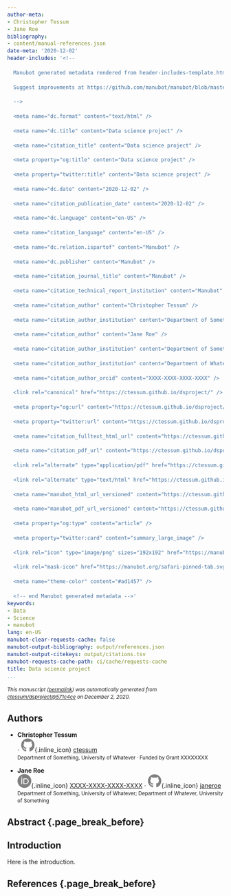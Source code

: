 ```yaml
---
author-meta:
- Christopher Tessum
- Jane Roe
bibliography:
- content/manual-references.json
date-meta: '2020-12-02'
header-includes: '<!--

  Manubot generated metadata rendered from header-includes-template.html.

  Suggest improvements at https://github.com/manubot/manubot/blob/master/manubot/process/header-includes-template.html

  -->

  <meta name="dc.format" content="text/html" />

  <meta name="dc.title" content="Data science project" />

  <meta name="citation_title" content="Data science project" />

  <meta property="og:title" content="Data science project" />

  <meta property="twitter:title" content="Data science project" />

  <meta name="dc.date" content="2020-12-02" />

  <meta name="citation_publication_date" content="2020-12-02" />

  <meta name="dc.language" content="en-US" />

  <meta name="citation_language" content="en-US" />

  <meta name="dc.relation.ispartof" content="Manubot" />

  <meta name="dc.publisher" content="Manubot" />

  <meta name="citation_journal_title" content="Manubot" />

  <meta name="citation_technical_report_institution" content="Manubot" />

  <meta name="citation_author" content="Christopher Tessum" />

  <meta name="citation_author_institution" content="Department of Something, University of Whatever" />

  <meta name="citation_author" content="Jane Roe" />

  <meta name="citation_author_institution" content="Department of Something, University of Whatever" />

  <meta name="citation_author_institution" content="Department of Whatever, University of Something" />

  <meta name="citation_author_orcid" content="XXXX-XXXX-XXXX-XXXX" />

  <link rel="canonical" href="https://ctessum.github.io/dsproject/" />

  <meta property="og:url" content="https://ctessum.github.io/dsproject/" />

  <meta property="twitter:url" content="https://ctessum.github.io/dsproject/" />

  <meta name="citation_fulltext_html_url" content="https://ctessum.github.io/dsproject/" />

  <meta name="citation_pdf_url" content="https://ctessum.github.io/dsproject/manuscript.pdf" />

  <link rel="alternate" type="application/pdf" href="https://ctessum.github.io/dsproject/manuscript.pdf" />

  <link rel="alternate" type="text/html" href="https://ctessum.github.io/dsproject/v/571c4cee5dd0ac1378fdbc2d8563c08b8c7e0159/" />

  <meta name="manubot_html_url_versioned" content="https://ctessum.github.io/dsproject/v/571c4cee5dd0ac1378fdbc2d8563c08b8c7e0159/" />

  <meta name="manubot_pdf_url_versioned" content="https://ctessum.github.io/dsproject/v/571c4cee5dd0ac1378fdbc2d8563c08b8c7e0159/manuscript.pdf" />

  <meta property="og:type" content="article" />

  <meta property="twitter:card" content="summary_large_image" />

  <link rel="icon" type="image/png" sizes="192x192" href="https://manubot.org/favicon-192x192.png" />

  <link rel="mask-icon" href="https://manubot.org/safari-pinned-tab.svg" color="#ad1457" />

  <meta name="theme-color" content="#ad1457" />

  <!-- end Manubot generated metadata -->'
keywords:
- Data
- Science
- manubot
lang: en-US
manubot-clear-requests-cache: false
manubot-output-bibliography: output/references.json
manubot-output-citekeys: output/citations.tsv
manubot-requests-cache-path: ci/cache/requests-cache
title: Data science project
...
```







<small><em>
This manuscript
([permalink](https://ctessum.github.io/dsproject/v/571c4cee5dd0ac1378fdbc2d8563c08b8c7e0159/))
was automatically generated
from [ctessum/dsproject@571c4ce](https://github.com/ctessum/dsproject/tree/571c4cee5dd0ac1378fdbc2d8563c08b8c7e0159)
on December 2, 2020.
</em></small>

## Authors



+ **Christopher Tessum**<br>
    · ![GitHub icon](images/github.svg){.inline_icon}
    [ctessum](https://github.com/ctessum)<br>
  <small>
     Department of Something, University of Whatever
     · Funded by Grant XXXXXXXX
  </small>

+ **Jane Roe**<br>
    ![ORCID icon](images/orcid.svg){.inline_icon}
    [XXXX-XXXX-XXXX-XXXX](https://orcid.org/XXXX-XXXX-XXXX-XXXX)
    · ![GitHub icon](images/github.svg){.inline_icon}
    [janeroe](https://github.com/janeroe)<br>
  <small>
     Department of Something, University of Whatever; Department of Whatever, University of Something
  </small>



## Abstract {.page_break_before}




## Introduction

Here is the introduction.


## References {.page_break_before}

<!-- Explicitly insert bibliography here -->
<div id="refs"></div>
